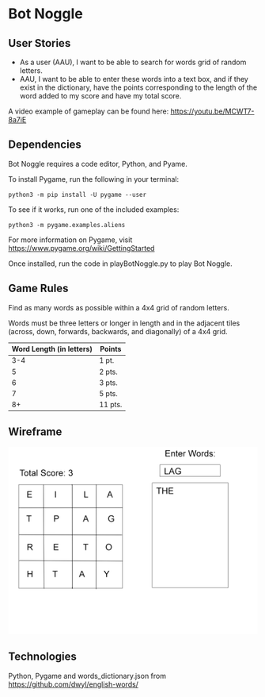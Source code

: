 # Bot Noggle

## User Stories
- As a user (AAU), I want to be able to search for words grid of random letters.
- AAU, I want to be able to enter these words into a text box, and if they exist in the dictionary, have the points corresponding to the length of the word added to my score and have my total score.

A video example of gameplay can be found here: https://youtu.be/MCWT7-8a7iE

## Dependencies
Bot Noggle requires a code editor, Python, and Pyame. 

To install Pygame, run the following in your terminal:

```
python3 -m pip install -U pygame --user
```
To see if it works, run one of the included examples:
```
python3 -m pygame.examples.aliens
```

For more information on Pygame, visit https://www.pygame.org/wiki/GettingStarted

Once installed, run the code in playBotNoggle.py to play Bot Noggle.

## Game Rules
Find as many words as possible within a 4x4 grid of random letters.

Words must be three letters or longer in length and in the adjacent tiles (across, down, forwards, backwards, and diagonally) of a 4x4 grid.

Word Length (in letters) | Points
-|-
3-4 | 1 pt.
5  | 2 pts.
6  | 3 pts.
7 | 5 pts.
8+ | 11 pts.


## Wireframe
![Game Layout](/images/wireframes/p4_wireframes.png)

## Technologies
Python, Pygame and words_dictionary.json from https://github.com/dwyl/english-words/

